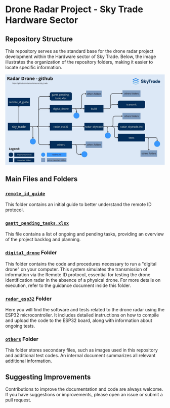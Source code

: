 # Drone Radar Project - Sky Trade Hardware Sector

## Repository Structure
This repository serves as the standard base for the drone radar project development within the Hardware sector of Sky Trade. Below, the image illustrates the organization of the repository folders, making it easier to locate specific information.

![Folder Organization](others/images/folders_radar_drone.jpg)

## Main Files and Folders

### [`remote_id_guide`](https://github.com/samuelsmeurer/sky_trade/tree/main/remote_id_guide)
This folder contains an initial guide to better understand the remote ID protocol.

### [`gantt_pending_tasks.xlsx`](https://github.com/samuelsmeurer/sky_trade/tree/main/gantt_pending_tasks.xlsx)
This file contains a list of ongoing and pending tasks, providing an overview of the project backlog and planning.

### [`digital_drone`](https://github.com/samuelsmeurer/sky_trade/tree/main/digital_drone) Folder
This folder contains the code and procedures necessary to run a "digital drone" on your computer. This system simulates the transmission of information via the Remote ID protocol, essential for testing the drone identification radar in the absence of a physical drone. For more details on execution, refer to the guidance document inside this folder.

### [`radar_esp32`](https://github.com/samuelsmeurer/sky_trade/tree/main/radar_esp32/radar_skytrade) Folder
Here you will find the software and tests related to the drone radar using the ESP32 microcontroller. It includes detailed instructions on how to compile and upload the code to the ESP32 board, along with information about ongoing tests.

### [`others`](https://github.com/samuelsmeurer/sky_trade/tree/main/others) Folder
This folder stores secondary files, such as images used in this repository and additional test codes. An internal document summarizes all relevant additional information.

## Suggesting Improvements

Contributions to improve the documentation and code are always welcome. If you have suggestions or improvements, please open an issue or submit a pull request.

